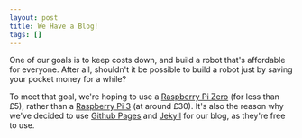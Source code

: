 ```yaml
---
layout: post
title: We Have a Blog!
tags: []
---
```


One of our goals is to keep costs down, and build a robot that's affordable for everyone. After all, shouldn't
it be possible to build a robot just by saving your pocket money for a while?

To meet that goal, we're hoping to use a [Raspberry Pi Zero](https://www.raspberrypi.org/products/pi-zero/)
(for less than £5), rather than a [Raspberry Pi 3](https://www.raspberrypi.org/products/raspberry-pi-3-model-b/)
(at around £30). It's also the reason why we've decided to use [Github Pages](https://pages.github.com/)
and [Jekyll](https://jekyllrb.com/) for our blog, as they're free to use.
